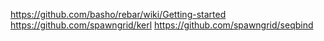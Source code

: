 https://github.com/basho/rebar/wiki/Getting-started
https://github.com/spawngrid/kerl
https://github.com/spawngrid/seqbind
